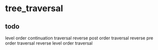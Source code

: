 # tree_traversal

## todo

level order continuation traversal
reverse post order traversal
reverse pre order traversal
reverse level order traversal